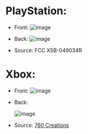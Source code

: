 # PlayStation:
- Front:
![image](https://github.com/user-attachments/assets/7d0fe46b-98ac-417f-81ac-ff3963b0d6cb)

- Back:
![image](https://github.com/user-attachments/assets/97bf68a9-4857-49c3-b122-22b832e34bd3)

- Source: FCC X5B-049034R


# Xbox:
- Front:
![image](https://github.com/user-attachments/assets/e8a9d647-a2cf-47ef-afc6-31050bc0f48a)

- Back:

  ![image](https://github.com/user-attachments/assets/1cbe905e-84cf-4821-8368-e42adc7efc0e)

- Source: [760 Creations](https://www.760creations.com/)

